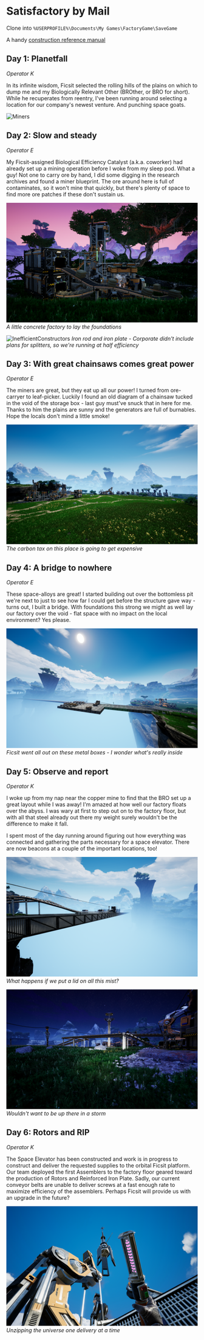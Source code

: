 # Satisfactory by Mail
Clone into `%USERPROFILE%\Documents\My Games\FactoryGame\SaveGame`

A handy [construction reference manual](https://i.redd.it/qatwxlpgdio21.jpg)


## Day 1: Planetfall
*Operator K*

In its infinite wisdom, Ficsit selected the rolling hills of the plains on which to dump me and my Biologically Relevant Other (BROther, or BRO for short). While he recuperates from reentry, I've been running around selecting a location for our company's newest venture. And punching space goats.

![Miners](/Screenshots/HighResScreenshot20190325-123410.png?raw=true "Mining at sunrise!")

## Day 2: Slow and steady
*Operator E*

My Ficsit-assigned Biological Efficiency Catalyst (a.k.a. coworker) had already set up a mining operation before I woke from my sleep pod. What a guy! Not one to carry ore by hand, I did some digging in the research archives and found a miner blueprint. The ore around here is full of contaminates, so it won't mine that quickly, but there's plenty of space to find more ore patches if these don't sustain us.

![InefficientConcrete](/Screenshots/Screenshot20190325-21375200000.png?raw=true "Concrete is necessary for life")
*A little concrete factory to lay the foundations*

![InefficientConstructors](/Screenshots/Screenshot20190325-22013500000.png?raw=true "At least I don't have to do it by hand anymore...")
*Iron rod and iron plate - Corporate didn't include plans for splitters, so we're running at half efficiency*

## Day 3: With great chainsaws comes great power
*Operator E*

The miners are great, but they eat up all our power! I turned from ore-carryer to leaf-picker. Luckily I found an old diagram of a chainsaw tucked in the void of the storage box - last guy must've snuck that in here for me. Thanks to him the plains are sunny and the generators are full of burnables. Hope the locals don't mind a little smoke!

![BiofuelBananza](/Screenshots/Screenshot20190326-09542400000.png?raw=true "Biofuel Bananza")
*The carbon tax on this place is going to get expensive*

## Day 4: A bridge to nowhere
*Operator E*

These space-alloys are great! I started building out over the bottomless pit we're next to just to see how far I could get before the structure gave way - turns out, I built a bridge. With foundations this strong we might as well lay our factory over the void - flat space with no impact on the local environment? Yes please.

![ConcreteWellSpent](/Screenshots/Screenshot20190326-11390700000.png?raw=true "Concrete well spent")
*Ficsit went all out on these metal boxes - I wonder what's really inside*

## Day 5: Observe and report
*Operator K*

I woke up from my nap near the copper mine to find that the BRO set up a great layout while I was away! I'm amazed at how well our factory floats over the abyss. I was wary at first to step out on to the factory floor, but with all that steel already out there my weight surely wouldn't be the difference to make it fall.

I spent most of the day running around figuring out how everything was connected and gathering the parts necessary for a space elevator. There are now beacons at a couple of the important locations, too!

![TheAbyss](/Screenshots/Screenshot20190326-11573300000.png?raw=true "Floating over the abyss")
*What happens if we put a lid on all this mist?*

![ObservationDeckAlpha](/Screenshots/Screenshot20190326-12265600000.png?raw=true "Observation Deck Alpha")
*Wouldn't want to be up there in a storm*

## Day 6: Rotors and RIP
*Operator K*

The Space Elevator has been constructed and work is in progress to construct and deliver the requested supplies to the orbital Ficsit platform. Our team deployed the first Assemblers to the factory floor geared toward the production of Rotors and Reinforced Iron Plate. Sadly, our current conveyor belts are unable to deliver screws at a fast enough rate to maximize efficiency of the assemblers. Perhaps Ficsit will provide us with an upgrade in the future?

![InstallingElevator](/Screenshots/Screenshot20190326-12164600000.png?raw=true "Zippers from space")
*Unzipping the universe one delivery at a time*
